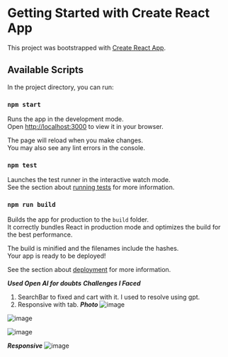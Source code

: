 # Getting Started with Create React App

This project was bootstrapped with [Create React App](https://github.com/facebook/create-react-app).

## Available Scripts

In the project directory, you can run:

### `npm start`

Runs the app in the development mode.\
Open [http://localhost:3000](http://localhost:3000) to view it in your browser.

The page will reload when you make changes.\
You may also see any lint errors in the console.

### `npm test`

Launches the test runner in the interactive watch mode.\
See the section about [running tests](https://facebook.github.io/create-react-app/docs/running-tests) for more information.

### `npm run build`

Builds the app for production to the `build` folder.\
It correctly bundles React in production mode and optimizes the build for the best performance.

The build is minified and the filenames include the hashes.\
Your app is ready to be deployed!

See the section about [deployment](https://facebook.github.io/create-react-app/docs/deployment) for more information.

***Used Open AI for doubts***
***Challenges I Faced***
1. SearchBar to fixed and cart with it. I used to resolve using gpt.
2. Responsive with tab.
***Photo***
![image](https://github.com/user-attachments/assets/909183fa-3d7a-4c05-adbe-594492f102e4)

![image](https://github.com/user-attachments/assets/41ab89cf-df50-4675-93b7-d07922c4234a)

![image](https://github.com/user-attachments/assets/bf15444e-3584-4f26-841d-eab9da298ed6)

***Responsive***
![image](https://github.com/user-attachments/assets/1be9b2f7-2550-44ee-bc83-0194edcc097b)





